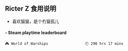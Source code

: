 ## Ricter Z 食用说明
- 喜欢猫猫，是个冇猫孤儿

<!-- steam-box start -->
#### - Steam playtime leaderboard
```text
🎮 World of Warships                 🕘 290 hrs 17 mins
```
<!-- Powered by https://github.com/YouEclipse/steam-box . -->
<!-- steam-box end -->
